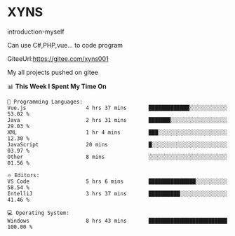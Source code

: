 # XYNS
introduction-myself

Can use C#,PHP,vue... to code program

GiteeUrl:https://gitee.com/xyns001

My all projects pushed on gitee

<!--START_SECTION:waka-->
📊 **This Week I Spent My Time On** 

```text
💬 Programming Languages: 
Vue.js                   4 hrs 37 mins       █████████████░░░░░░░░░░░░   53.02 % 
Java                     2 hrs 31 mins       ███████░░░░░░░░░░░░░░░░░░   29.03 % 
XML                      1 hr 4 mins         ███░░░░░░░░░░░░░░░░░░░░░░   12.30 % 
JavaScript               20 mins             █░░░░░░░░░░░░░░░░░░░░░░░░   03.97 % 
Other                    8 mins              ░░░░░░░░░░░░░░░░░░░░░░░░░   01.56 % 

🔥 Editors: 
VS Code                  5 hrs 6 mins        ███████████████░░░░░░░░░░   58.54 % 
IntelliJ                 3 hrs 37 mins       ██████████░░░░░░░░░░░░░░░   41.46 % 

💻 Operating System: 
Windows                  8 hrs 43 mins       █████████████████████████   100.00 % 
```


<!--END_SECTION:waka-->
